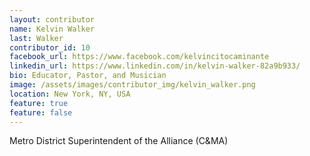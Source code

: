 ```yaml
---
layout: contributor
name: Kelvin Walker
last: Walker
contributor_id: 10
facebook_url: https://www.facebook.com/kelvincitocaminante
linkedin_url: https://www.linkedin.com/in/kelvin-walker-82a9b933/
bio: Educator, Pastor, and Musician
image: /assets/images/contributor_img/kelvin_walker.png
location: New York, NY, USA
feature: true
feature: false
---
```


Metro District Superintendent of the Alliance (C&MA)